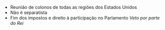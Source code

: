 
- Reunião de colonos de todas as regiões dos Estados Unidos
- Não é separatista
- Fim dos impostos e direito à participação no Parlamento
*Veto por parte do Rei*
